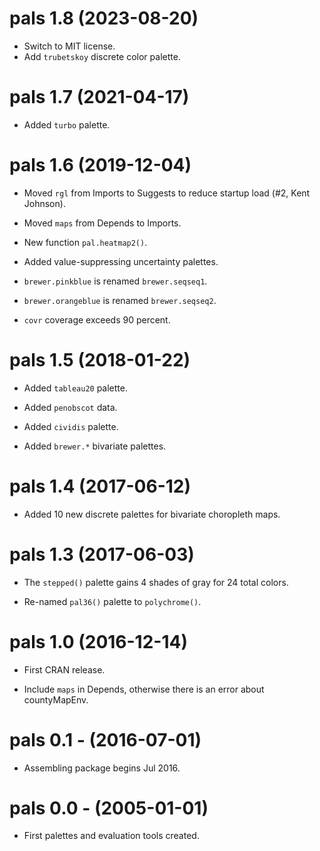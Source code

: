 # pals 1.8 (2023-08-20)

* Switch to MIT license.
* Add `trubetskoy` discrete color palette.


# pals 1.7 (2021-04-17)

* Added `turbo` palette.


# pals 1.6 (2019-12-04)

* Moved `rgl` from Imports to Suggests to reduce startup load (#2, Kent Johnson).

* Moved `maps` from Depends to Imports.

* New function `pal.heatmap2()`.

* Added value-suppressing uncertainty palettes.

* `brewer.pinkblue` is renamed `brewer.seqseq1`.

* `brewer.orangeblue` is renamed `brewer.seqseq2`.

* `covr` coverage exceeds 90 percent.


# pals 1.5 (2018-01-22)

* Added `tableau20` palette.

* Added `penobscot` data.

* Added `cividis` palette.

* Added `brewer.*` bivariate palettes.


# pals 1.4 (2017-06-12)

* Added 10 new discrete palettes for bivariate choropleth maps.


# pals 1.3 (2017-06-03)

* The `stepped()` palette gains 4 shades of gray for 24 total colors.

* Re-named `pal36()` palette to `polychrome()`.


# pals 1.0 (2016-12-14)

* First CRAN release.

* Include `maps` in Depends, otherwise there is an error about countyMapEnv.


# pals 0.1 - (2016-07-01)

* Assembling package begins Jul 2016.


# pals 0.0 - (2005-01-01)

* First palettes and evaluation tools created.
